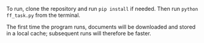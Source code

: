 To run, clone the repository and run ```pip install``` if needed. Then run ```python ff_task.py``` from the terminal. 

The first time the program runs, documents will be downloaded and stored in a local cache; subsequent runs will therefore be faster.

